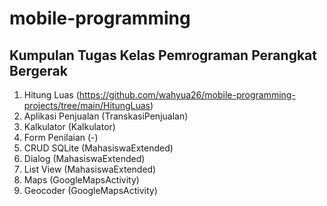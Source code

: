 # mobile-programming

## Kumpulan Tugas Kelas Pemrograman Perangkat Bergerak

1. Hitung Luas (https://github.com/wahyua26/mobile-programming-projects/tree/main/HitungLuas)
2. Aplikasi Penjualan (TranskasiPenjualan)
3. Kalkulator (Kalkulator)
4. Form Penilaian (-)
5. CRUD SQLite (MahasiswaExtended)
6. Dialog (MahasiswaExtended)
7. List View (MahasiswaExtended)
8. Maps (GoogleMapsActivity)
9. Geocoder (GoogleMapsActivity)
